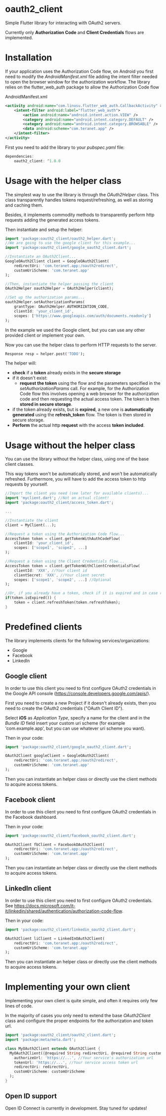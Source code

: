 # oauth2_client
Simple Flutter library for interacting with OAuth2 servers.

Currently only **Authorization Code** and **Client Credentials** flows are implemented.

# Installation #

If your application uses the Authorization Code flow, on Android you first need to modify the *AndroidManifest.xml* file adding the intent filter needed to open the browser window for the authorization workflow.
The library relies on the flutter_web_auth package to allow the Authorization Code flow

AndroidManifest.xml

```xml
<activity android:name="com.linusu.flutter_web_auth.CallbackActivity" >
	<intent-filter android:label="flutter_web_auth">
		<action android:name="android.intent.action.VIEW" />
		<category android:name="android.intent.category.DEFAULT" />
		<category android:name="android.intent.category.BROWSABLE" />
		<data android:scheme="com.teranet.app" />
	</intent-filter>
</activity>
```

First you need to add the library to your *pubspec.yaml* file:

```dart
dependencies:
	oauth2_client: ^1.0.0
```

# Usage with the helper class #
The simplest way to use the library is through the *OAuth2Helper* class.
This class transparently handles tokens request/refreshing, as well as storing and caching them.

Besides, it implements commodity methods to transparently perform http requests adding the generated access tokens.



Then instantiate and setup the helper:


```dart
import 'package:oauth2_client/oauth2_helper.dart';
//We are going to use the google client for this example...
import 'package:oauth2_client/google_oauth2_client.dart';

//Instantiate an OAuth2Client...
GoogleOAuth2Client client = GoogleOAuth2Client(
	redirectUri: 'com.teranet.app:/oauth2redirect',
	customUriScheme: 'com.teranet.app'
);

//Then, instantiate the helper passing the client
OAuth2Helper oauth2Helper = OAuth2Helper(client);

//Set up the authorization params...
oauth2Helper.setAuthorizationParams(
	grantType: OAuth2Helper.AUTHORIZATION_CODE,
	clientId: 'your_client_id',
	scopes: ['https://www.googleapis.com/auth/documents.readonly']
);

```
In the example we used the Google client, but you can use any other provided client or implement your own.

Now you can use the helper class to perform HTTP requests to the server.

```dart
Response resp = helper.post('TODO');
```

The helper will:
 - **check** if a **token** already exists in the **secure storage**
 - if it doesn't exist:
 	- **request the token** using the flow and the parameters specified in the *setAuthorizationParams* call. For example, for the Authorization Code flow this involves opening a web browser for the authorization code and then requesting the actual access token. The token is then **stored in secure storage**.
 - if the token already exists, but is **expired**, a new one is **automatically generated** using the **refresh_token** flow. The token is then stored in secure storage.
 - **Perform** the actual http **request** with the access **token included**.

# Usage without the helper class #
You can use the library without the helper class, using one of the base client classes.

This way tokens won't be automatically stored, and won't be automatically refreshed. Furthermore, you will have to add the access token to http requests by yourself.

```dart
//Import the client you need (see later for available clients)...
import 'myclient.dart'; //Not an actual client!
import 'package:oauth2_client/access_token.dart';

...

//Instantiate the client
client = MyClient(...);

//Request a token using the Authorization Code flow...
AccessToken token = client.getTokenWithAuthCodeFlow(
	clientId: 'your_client_id',
	scopes: ['scope1', 'scope2', ...]
);

//Request a token using the Client Credentials flow...
AccessToken token = client.getTokenWithClientCredentialsFlow(
	clientId: 'XXX', //Your client id
	clientSecret: 'XXX', //Your client secret
	scopes: ['scope1', 'scope2', ...] //Optional
);

//Or, if you already have a token, check if it is expired and in case refresh it...
if(token.isExpired()) {
	token = client.refreshToken(token.refreshToken);
}
```
# Predefined clients #
The library implements clients for the following services/organizations:

 - Google
 - Facebook
 - LinkedIn

## Google client ##

In order to use this client you need to first configure OAuth2 credentials in the Google API console (https://console.developers.google.com/apis/).

First you need to create a new Project if it doesn't already exists, then you need to create the OAuth2 credentials ("OAuth Client ID").

Select **iOS** as *Application Type*, specify a name for the client and in the *Bundle ID* field insert your custom uri scheme
(for example 'com.example.app', but you can use whatever uri scheme you want).

Then in your code:

```dart
import 'package:oauth2_client/google_oauth2_client.dart';

OAuth2Client googleClient = GoogleOAuth2Client(
	redirectUri: 'com.teranet.app:/oauth2redirect',
	customUriScheme: 'com.teranet.app'
);
```

Then you can instantiate an helper class or directly use the client methods to acquire access tokens.

## Facebook client ##

In order to use this client you need to first configure OAuth2 credentials in the Facebook dashboard.

Then in your code:

```dart
import 'package:oauth2_client/facebook_oauth2_client.dart';

OAuth2Client fbClient = FacebookOAuth2Client(
	redirectUri: 'com.teranet.app:/oauth2redirect',
	customUriScheme: 'com.teranet.app'
);
```

Then you can instantiate an helper class or directly use the client methods to acquire access tokens.

## LinkedIn client ##

In order to use this client you need to first configure OAuth2 credentials. See https://docs.microsoft.com/it-it/linkedin/shared/authentication/authorization-code-flow.

Then in your code:

```dart
import 'package:oauth2_client/linkedin_oauth2_client.dart';

OAuth2Client liClient = LinkedInOAuth2Client(
	redirectUri: 'com.teranet.app:/oauth2redirect',
	customUriScheme: 'com.teranet.app'
);
```

Then you can instantiate an helper class or directly use the client methods to acquire access tokens.

# Implementing your own client #
Implementing your own client is quite simple, and often it requires only few lines of code.

In the majority of cases you only need to extend the base *OAuth2Client* class and configure the proper endpoints for the authorization and token url.

```dart
import 'package:oauth2_client/oauth2_client.dart';
import 'package:meta/meta.dart';

class MyOAuth2Client extends OAuth2Client {
  MyOAuth2Client({@required String redirectUri, @required String customUriScheme}): super(
    authorizeUrl: 'https://...', //Your service's authorization url
    tokenUrl: 'https://...', //Your service access token url
    redirectUri: redirectUri,
    customUriScheme: customUriScheme
  );
}
```

## Open ID support ##
Open ID Connect is currently in development. Stay tuned for updates!